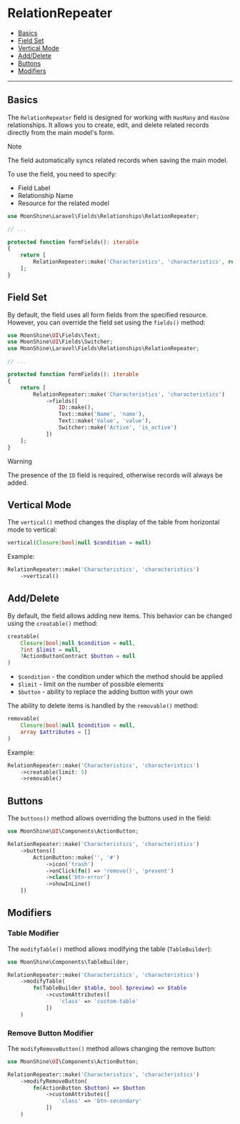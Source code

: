 # RelationRepeater

- [Basics](#basics)
- [Field Set](#fields)
- [Vertical Mode](#vertical)
- [Add/Delete](#creatable-removable)
- [Buttons](#buttons)
- [Modifiers](#modify)

---

<a name="basics"></a>
## Basics

The `RelationRepeater` field is designed for working with `HasMany` and `HasOne` relationships. It allows you to create, edit, and delete related records directly from the main model's form.

> [!NOTE]
> The field automatically syncs related records when saving the main model.

To use the field, you need to specify:
- Field Label
- Relationship Name
- Resource for the related model

```php
use MoonShine\Laravel\Fields\Relationships\RelationRepeater;

// ...

protected function formFields(): iterable
{
    return [
        RelationRepeater::make('Characteristics', 'characteristics', resource: CharacteristicResource::class)
    ];
}
```

<a name="fields"></a>
## Field Set

By default, the field uses all form fields from the specified resource. However, you can override the field set using the `fields()` method:

```php
use MoonShine\UI\Fields\Text;
use MoonShine\UI\Fields\Switcher;
use MoonShine\Laravel\Fields\Relationships\RelationRepeater;

// ...

protected function formFields(): iterable
{
    return [
        RelationRepeater::make('Characteristics', 'characteristics')
            ->fields([
                ID::make(),
                Text::make('Name', 'name'),
                Text::make('Value', 'value'),
                Switcher::make('Active', 'is_active')
            ])
    ];
}
```

> [!WARNING]
> The presence of the `ID` field is required, otherwise records will always be added.

<a name="vertical"></a>
## Vertical Mode

The `vertical()` method changes the display of the table from horizontal mode to vertical:

```php
vertical(Closure|bool|null $condition = null)
```

Example:

```php
RelationRepeater::make('Characteristics', 'characteristics')
    ->vertical()
```

<a name="creatable-removable"></a>
## Add/Delete

By default, the field allows adding new items. This behavior can be changed using the `creatable()` method:

```php
creatable(
    Closure|bool|null $condition = null,
    ?int $limit = null,
    ?ActionButtonContract $button = null
)
```

- `$condition` - the condition under which the method should be applied
- `$limit` - limit on the number of possible elements
- `$button` - ability to replace the adding button with your own

The ability to delete items is handled by the `removable()` method:

```php
removable(
    Closure|bool|null $condition = null,
    array $attributes = []
)
```

Example:

```php
RelationRepeater::make('Characteristics', 'characteristics')
    ->creatable(limit: 5)
    ->removable()
```

<a name="buttons"></a>
## Buttons

The `buttons()` method allows overriding the buttons used in the field:

```php
use MoonShine\UI\Components\ActionButton;

RelationRepeater::make('Characteristics', 'characteristics')
    ->buttons([
        ActionButton::make('', '#')
            ->icon('trash')
            ->onClick(fn() => 'remove()', 'prevent')
            ->class('btn-error')
            ->showInLine()
    ])
```

<a name="modify"></a>
## Modifiers

### Table Modifier

The `modifyTable()` method allows modifying the table (`TableBuilder`):

```php
use MoonShine\Components\TableBuilder;

RelationRepeater::make('Characteristics', 'characteristics')
    ->modifyTable(
        fn(TableBuilder $table, bool $preview) => $table
            ->customAttributes([
                'class' => 'custom-table'
            ])
    )
```

### Remove Button Modifier

The `modifyRemoveButton()` method allows changing the remove button:

```php
use MoonShine\UI\Components\ActionButton;

RelationRepeater::make('Characteristics', 'characteristics')
    ->modifyRemoveButton(
        fn(ActionButton $button) => $button
            ->customAttributes([
                'class' => 'btn-secondary'
            ])
    )
```
